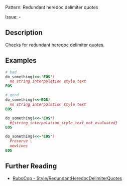 Pattern: Redundant heredoc delimiter quotes

Issue: -

## Description

Checks for redundant heredoc delimiter quotes.

## Examples

```ruby
# bad
do_something(<<~'EOS')
  no string interpolation style text
EOS

# good
do_something(<<~EOS)
  no string interpolation style text
EOS

do_something(<<~'EOS')
  #{string_interpolation_style_text_not_evaluated}
EOS

do_something(<<~'EOS')
  Preserve \
  newlines
EOS
```

## Further Reading

* [RuboCop - Style/RedundantHeredocDelimiterQuotes](https://docs.rubocop.org/rubocop/cops_style.html#styleredundantheredocdelimiterquotes)
